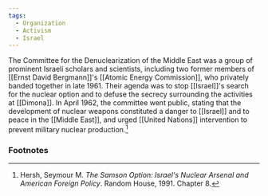 ```yaml
---
tags:
  - Organization
  - Activism
  - Israel
---
```

The Committee for the Denuclearization of the Middle East was a group of prominent Israeli scholars and scientists, including two former members of [[Ernst David Bergmann]]'s [[Atomic Energy Commission]], who privately banded together in late 1961. Their agenda was to stop [[Israel]]'s search for the nuclear option and to defuse the secrecy surrounding the activities at [[Dimona]]. In April 1962, the committee went public, stating that the development of nuclear weapons constituted a danger to [[Israel]] and to peace in the [[Middle East]], and urged [[United Nations]] intervention to prevent military nuclear production.[^1]

### Footnotes

[^1]: Hersh, Seymour M. *The Samson Option: Israel's Nuclear Arsenal and American Foreign Policy*. Random House, 1991. Chapter 8.
